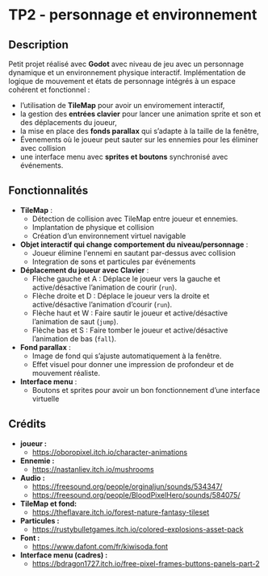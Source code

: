 # TP2 - personnage et environnement

## Description
Petit projet réalisé avec **Godot** avec niveau de jeu avec un personnage dynamique et un environnement physique interactif. Implémentation de logique de mouvement et états de personnage intégrés à un espace cohérent et fonctionnel :
- l’utilisation de **TileMap** pour avoir un enviromement interactif,
- la gestion des **entrées clavier** pour lancer une animation sprite et son et des déplacements du joueur,
- la mise en place des **fonds parallax** qui s’adapte à la taille de la fenêtre,
- Évenements où le joueur peut sauter sur les ennemies pour les éliminer avec collision
- une interface menu avec **sprites et boutons** synchronisé avec événements.

## Fonctionnalités
- **TileMap** :
  - Détection de collision avec TileMap entre joueur et ennemies.
  - Implantation de physique et collision
  - Création d’un environnement virtuel navigable
- **Objet interactif qui change comportement du niveau/personnage** :
  - Joueur élimine l'ennemi en sautant par-dessus avec collision
  - Integration de sons et particules par événements
- **Déplacement du joueur avec Clavier** :
  - Flèche gauche et A : Déplace le joueur vers la gauche et active/désactive l’animation de courir (`run`).
  - Flèche droite et D : Déplace le joueur vers la droite et active/désactive l’animation d’courir (`run`).
  - Flèche haut et W : Faire sautir le joueur et active/désactive l’animation de saut (`jump`).
  - Flèche bas et S : Faire tomber le joueur et active/désactive l’animation de bas (`fall`).
- **Fond parallax** :
  - Image de fond qui s’ajuste automatiquement à la fenêtre.
  - Effet visuel pour donner une impression de profondeur et de mouvement réaliste.
- **Interface menu** :
  - Boutons et sprites pour avoir un bon fonctionnement d’une interface virtuelle
 
 ## Crédits
 - **joueur :**
   - https://oboropixel.itch.io/character-animations
 - **Ennemie :**
   - https://nastanliev.itch.io/mushrooms
 - **Audio :**
   - https://freesound.org/people/orginaljun/sounds/534347/
   - https://freesound.org/people/BloodPixelHero/sounds/584075/
 - **TileMap et fond:**
   - https://theflavare.itch.io/forest-nature-fantasy-tileset
 - **Particules :**
   - https://rustybulletgames.itch.io/colored-explosions-asset-pack
 - **Font :**
   - https://www.dafont.com/fr/kiwisoda.font
 - **Interface menu (cadres) :**
   - https://bdragon1727.itch.io/free-pixel-frames-buttons-panels-part-2

